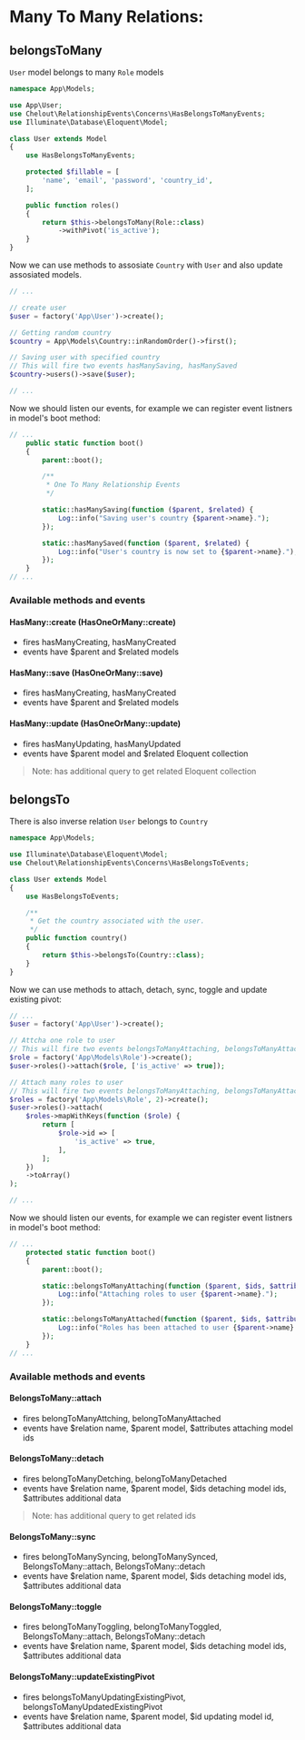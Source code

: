 # Many To Many Relations:

## belongsToMany

```User``` model belongs to many ```Role``` models

```php
namespace App\Models;

use App\User;
use Chelout\RelationshipEvents\Concerns\HasBelongsToManyEvents;
use Illuminate\Database\Eloquent\Model;

class User extends Model
{
    use HasBelongsToManyEvents;

    protected $fillable = [
        'name', 'email', 'password', 'country_id',
    ];

    public function roles()
    {
        return $this->belongsToMany(Role::class)
            ->withPivot('is_active');
    }
}
```

Now we can use methods to assosiate ```Country``` with ```User``` and also update assosiated models.

```php
// ...

// create user
$user = factory('App\User')->create();

// Getting random country
$country = App\Models\Country::inRandomOrder()->first();

// Saving user with specified country
// This will fire two events hasManySaving, hasManySaved
$country->users()->save($user);

// ...
```

Now we should listen our events, for example we can register event listners in model's boot method:
```php
// ...
    public static function boot()
    {
        parent::boot();

        /**
         * One To Many Relationship Events
         */

        static::hasManySaving(function ($parent, $related) {
            Log::info("Saving user's country {$parent->name}.");
        });

        static::hasManySaved(function ($parent, $related) {
            Log::info("User's country is now set to {$parent->name}.");
        });
    }
// ...
```

### Available methods and events

#### HasMany::create (HasOneOrMany::create)
- fires hasManyCreating, hasManyCreated
- events have $parent and $related models

#### HasMany::save (HasOneOrMany::save)
- fires hasManyCreating, hasManyCreated
- events have $parent and $related models

#### HasMany::update (HasOneOrMany::update)
- fires hasManyUpdating, hasManyUpdated
- events have $parent model and $related Eloquent collection
> Note: has additional query to get related Eloquent collection

## belongsTo

There is also inverse relation ```User``` belongs to ```Country```

```php
namespace App\Models;

use Illuminate\Database\Eloquent\Model;
use Chelout\RelationshipEvents\Concerns\HasBelongsToEvents;

class User extends Model
{
    use HasBelongsToEvents;

    /**
     * Get the country associated with the user.
     */
    public function country()
    {
        return $this->belongsTo(Country::class);
    }
}
```

Now we can use methods to attach, detach, sync, toggle and update existing pivot:

```php
// ...
$user = factory('App\User')->create();

// Attcha one role to user
// This will fire two events belongsToManyAttaching, belongsToManyAttached
$role = factory('App\Models\Role')->create();
$user->roles()->attach($role, ['is_active' => true]);

// Attach many roles to user
// This will fire two events belongsToManyAttaching, belongsToManyAttached
$roles = factory('App\Models\Role', 2)->create();
$user->roles()->attach(
    $roles->mapWithKeys(function ($role) {
        return [
            $role->id => [
                'is_active' => true,
            ],
        ];
    })
    ->toArray()
);

// ...
```

Now we should listen our events, for example we can register event listners in model's boot method:
```php
// ...
    protected static function boot()
    {
        parent::boot();

        static::belongsToManyAttaching(function ($parent, $ids, $attributes) {
            Log::info("Attaching roles to user {$parent->name}.");
        });

        static::belongsToManyAttached(function ($parent, $ids, $attributes) {
            Log::info("Roles has been attached to user {$parent->name}.");
        });
    }
// ...
```

### Available methods and events

#### BelongsToMany::attach
- fires belongToManyAttching, belongToManyAttached
- events have $relation name, $parent model, $attributes attaching model ids
#### BelongsToMany::detach
- fires belongToManyDetching, belongToManyDetached
- events have $relation name, $parent model, $ids detaching model ids, $attributes additional data
> Note: has additional query to get related ids
#### BelongsToMany::sync
- fires belongToManySyncing, belongToManySynced, BelongsToMany::attach, BelongsToMany::detach
- events have $relation name, $parent model, $ids detaching model ids, $attributes additional data
#### BelongsToMany::toggle
- fires belongToManyToggling, belongToManyToggled, BelongsToMany::attach, BelongsToMany::detach
- events have $relation name, $parent model, $ids detaching model ids, $attributes additional data
#### BelongsToMany::updateExistingPivot
- fires belongsToManyUpdatingExistingPivot, belongsToManyUpdatedExistingPivot
- events have $relation name, $parent model, $id updating model id, $attributes additional data